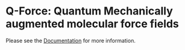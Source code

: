 # Q-Force: **Q**uantum Mechanically augmented molecular **force** fields

Please see the [Documentation](https://qforce.readthedocs.io/) for more information.

